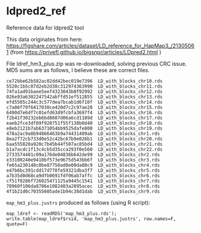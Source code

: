 # ldpred2_ref
Reference data for ldpred2 tool

This data originates from here:
https://figshare.com/articles/dataset/LD_reference_for_HapMap3_/21305061
(from https://privefl.github.io/bigsnpr/articles/LDpred2.html )

File ldref_hm3_plus.zip was re-downloaded, solving previous CRC issue.
MD5 sums are as follows, I believe these are correct files.

```
ce72bbe62b582ac02dd42bec019e7396  LD_with_blocks_chr10.rds
5520c1b5c07d2eb2d38c312974363990  LD_with_blocks_chr11.rds
74fa1ad91baee5eef4323043b0f92992  LD_with_blocks_chr12.rds
026e93a6302247542abffd51ef512855  LD_with_blocks_chr13.rds
efd5505c244c3c577dea7bcab1d6f10f  LD_with_blocks_chr14.rds
c7a86f79f6417030ce420d7c2c97ae28  LD_with_blocks_chr15.rds
6490d7e6df7c01efd63d9fcbfa3697f4  LD_with_blocks_chr16.rds
f2b41f30232eb6bd8607d06a6cd1189d  LD_with_blocks_chr17.rds
eaeb2fce3df89f928751f55f138b0d40  LD_with_blocks_chr18.rds
e8eb2121b7ab6371054bb9525dafe800  LD_with_blocks_chr19.rds
478a2ac9a8b94866463b9a74431489ab  LD_with_blocks_chr1.rds
8ea2f72cb733d0e52c42bc67b9e026b1  LD_with_blocks_chr20.rds
6aa555820a920c7b45b44f507ac85bd4  LD_with_blocks_chr21.rds
b1a7acdc1f13c4cb5d35cca293f0e560  LD_with_blocks_chr22.rds
2733574481c09a176de04836b642de99  LD_with_blocks_chr2.rds
e33100240e9410bf573e9675d543bb6f  LD_with_blocks_chr3.rds
fe65a230148c0be87750ad0e00da80c9  LD_with_blocks_chr4.rds
e47b6bc391cdd17d778fe59321dba3f7  LD_with_blocks_chr5.rds
a7b35d0d68ca9dfb0691fdf06ab7affc  LD_with_blocks_chr6.rds
cf51f0286f726025471125a9445c1541  LD_with_blocks_chr7.rds
78960f106da8786e1082403a2895acec  LD_with_blocks_chr8.rds
4f1b21d0c70355605ade1b94c38d1dab  LD_with_blocks_chr9.rds
```

``map_hm3_plus.justrs`` produced as follows (using R script):

```
map_ldref <- readRDS('map_hm3_plus.rds');
write.table(map_ldref$rsid, 'map_hm3_plus.justrs', row.names=F, quote=F)
```

